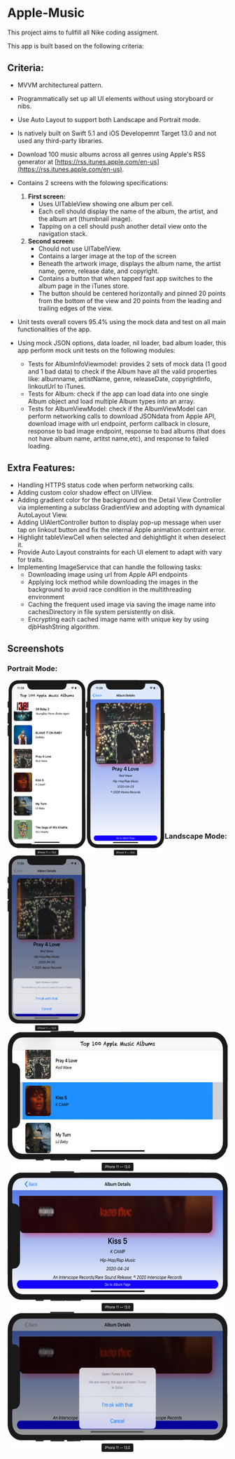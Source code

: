 # Apple-Music
This project aims to fullfill all Nike coding assigment.

This app is built based on the following criteria:  

## Criteria: 
- MVVM architectureal pattern.

- Programmatically set up all UI elements without using storyboard or nibs. 

- Use Auto Layout to support both Landscape and Portrait mode.

- Is natively built on Swift 5.1 and iOS Developemnt Target 13.0 and not used any third-party libraries. 

- Download 100 music albums across all genres using Apple's RSS generator at [https://rss.itunes.apple.com/en-us](https://rss.itunes.apple.com/en-us).
  
- Contains 2 screens with the folowing specifications: 
	1. **First screen:**
		- Uses UITableView showing one album per cell.
		- Each cell should display the name of the album, the artist, and the album art (thumbnail image). 
    	- Tapping on a cell should push another detail view onto the navigation stack.
	2. **Second screen:**
    	- Chould not use UITabelView. 
    	- Contains a larger image at the top of the screen 
    	- Beneath the artwork image, displays the album name, the artist name, genre, release date, and copyright. 
    	- Contains a button that when tapped fast app switches to the album page in the iTunes store.
    	- The button should be centered horizontally and pinned 20 points from the bottom of the view and 20 points from the leading and trailing edges of the view. 
- Unit tests overall covers 95.4% using the mock data and test on all main functionalities of the app. 
- Using mock JSON options, data loader, nil loader, bad album loader, this app perform mock unit tests on the following modules:
	- Tests for AlbumInfoViewmodel: provides 2 sets of mock data (1 good and 1 bad data) to check if the Album have all the valid properties like: albumname, artistName, genre, releaseDate, copyrightInfo, linkoutUrl to iTunes. 
    - Tests for Album: check if the app can load data into one single Album object and load multiple Album types into an array.
    - Tests for AlbumViewModel: check if the AlbumViewModel can perform networking calls to download JSONdata from Apple API, download image with url endpoint,  perform callback in closure, response to bad image endpoint, response to bad albums (that does not have album name, artitst name,etc), and response to failed loading.  
  
## Extra Features:
- Handling HTTPS status code when perform networking calls.  
- Adding custom color shadow effect on UIView. 
- Adding gradient color for the background on the Detail View Controller 
  via implementing a subclass GradientView and adopting with dynamical AutoLayout View.
- Adding UIAlertController button to display pop-up message when user tap on linkout button 
  and fix the internal Apple animation contraint error.
- Highlight tableViewCell when selected and dehightlight it when deselect it. 
- Provide Auto Layout constraints for each UI element to adapt with vary for traits. 
- Implementing ImageService that can handle the following tasks: 
	- Downloading image using url from Apple API endpoints
    - Applying lock method while downloading the images in the background to avoid race condition in the multithreading environment
    - Caching the frequent used image via saving the image name into cachesDirectory in file system persistently on disk. 
    - Encrypting each cached image name with unique key by using djbHashString algorithm.

## Screenshots 
### Portrait Mode: 

<img align="left" src="Screenshots/Portrait-1.png" width="180" height="400" title="Portrait-1">
<img align="left" src="Screenshots/Portrait-2.png" width="180" height="400" title="Portrait-2">
<img align="left" src="Screenshots/Portrait-3.png" width="180" height="400"  title="Portrait-3"> <br />
<br/>
<br/>
<br/>
<br/>
<br/>
<br/>
<br/>
<br/>
<br/>
<br/>
<br/>
<br/>
<br/>
<br/>
<br/>
<br/>
<br/>
<br/>

### Landscape Mode: 

<img align="center" src="Screenshots/Landscape-1.png" width="600" height="320" title="Landscape-1">
<img align="center" src="Screenshots/Landscape-2.png" width="600" height="320" title="Landscape-2">
<img align="center" src="Screenshots/Landscape-3.png" width="600" height="320"  title="Landscape-3">










